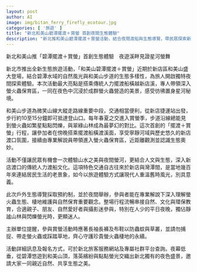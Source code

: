 ```yaml
---
layout: post
author: AI
image: img/bitan_ferry_firefly_ecotour.jpg
categories: [ '旅遊' ]
title: "新北和美山碧潭擺渡＋賞螢 首創夜間生態體驗"
description: "新北推和美山碧潭擺渡＋賞螢活動，結合夜間渡船與生態導覽，帶民眾探索新店溪畔螢火蟲之美，體驗傳統人力擺渡與多樣山林生態，享受結合人文、自然與保育教育的微光夜遊新選擇。"
---
```

新北和美山推「碧潭擺渡＋賞螢」首創生態體驗　夜遊溪畔見證星河螢舞

新北市推出全新生態旅遊活動，「和美山碧潭擺渡＋賞螢」近期於新店區和美山盛大登場，結合碧潭水域的自然風光與和美山步道的生態多樣性，為旅人開啟獨特夜間探索體驗。本次活動最大亮點是搭乘傳統人力擺渡船橫越新店溪，專人帶領深入螢火蟲保育區，一同在夜色中沉浸於成群螢火蟲營造的美景，感受彷彿置身星河秘境。

和美山步道為微笑山線大縱走路線重要中段，交通相當便利，從新店捷運站出發，步行約10至15分鐘即可抵達登山口。每年春夏之交進入賞螢季，步道沿線總能見到螢火蟲如繁星點點閃爍，與翠綠山林成為最夢幻的對比。這次首創的「擺渡＋賞螢」行程，讓參加者在傍晚搭乘擺渡船橫渡溪面，享受寧靜河域與歷史悠久的新店渡口氛圍，接續由專業解說員帶領進入螢火蟲保育區，近距離觀測並認識生態奧妙。

活動不僅讓民眾有機會一次體驗山水之美與夜間螢河，更結合人文與生態，深入新店渡口的傳統人力渡船文化。這項特色交通自古往來於新店與灣潭間，是當地幾百年來連結居民生活的老景象，如今以旅遊體驗方式讓現代人重溫舊時風光，別具意義。

此次戶外生態導覽採取預約制，並於夜間舉辦，參與者能在專業解說下深入理解螢火蟲生態、棲地維護與自然保育重要觀念。整場行程流暢串接自然、文化與環保教育，合適親子、朋友、自然愛好者與攝影迷參與，特別在人少的平日夜晚，獨佔靜謐山林與閃爍螢光時，更顯迷人。

主辦單位提醒，參與賞螢活動時應著長袖長褲及布鞋以防蟲蚊與草叢，並請勿捕捉、帶走螢火蟲或踩踏草地，齊心守護珍貴螢火蟲棲地的永續。

活動詳細訊息及報名方式，可於新北旅客服務網站及專屬社群平台查詢。夜幕低垂，從碧潭悠遊到和美山頂，落英繽紛與點點螢光交織出新北獨有的夜色盛景，邀請大家一同親近自然、共享生態之美。